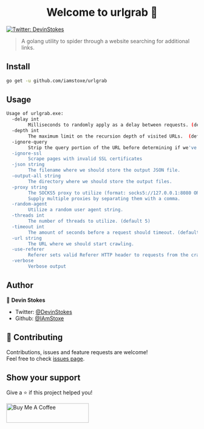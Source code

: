 <h1 align="center">Welcome to urlgrab 👋</h1>
<p>
  <a href="https://twitter.com/DevinStokes" target="_blank">
    <img alt="Twitter: DevinStokes" src="https://img.shields.io/twitter/follow/DevinStokes.svg?style=social" />
  </a>
</p>

> A golang utility to spider through a website searching for additional links.

## Install

```sh
go get -u github.com/iamstoxe/urlgrab
```

## Usage

```sh
Usage of urlgrab.exe:
  -delay int
        Milliseconds to randomly apply as a delay between requests. (default 2000)
  -depth int
        The maximum limit on the recursion depth of visited URLs.  (default 2)
  -ignore-query
        Strip the query portion of the URL before determining if we've visited it yet.
  -ignore-ssl
        Scrape pages with invalid SSL certificates
  -json string
        The filename where we should store the output JSON file.
  -output-all string
        The directory where we should store the output files.
  -proxy string
        The SOCKS5 proxy to utilize (format: socks5://127.0.0.1:8080 OR http://127.0.0.1:8080).
        Supply multiple proxies by separating them with a comma.
  -random-agent
        Utilize a random user agent string.
  -threads int
        The number of threads to utilize. (default 5)
  -timeout int
        The amount of seconds before a request should timeout. (default 10)
  -url string
        The URL where we should start crawling.
  -use-referer
        Referer sets valid Referer HTTP header to requests from the crawled URL.
  -verbose
        Verbose output

```

## Author

👤 **Devin Stokes**

* Twitter: [@DevinStokes](https://twitter.com/DevinStokes)
* Github: [@IAmStoxe](https://github.com/IAmStoxe)

## 🤝 Contributing

Contributions, issues and feature requests are welcome!<br />Feel free to check [issues page](https://github.com/IAmStoxe/urlgrab/issue). 

## Show your support

Give a ⭐ if this project helped you!

<a href="https://www.buymeacoffee.com/stoxe" target="_blank"><img src="https://cdn.buymeacoffee.com/buttons/default-white.png" alt="Buy Me A Coffee" style="height: 51px !important;width: 217px !important;" ></a>
